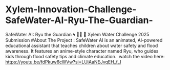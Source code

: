 # Xylem-Innovation-Challenge-SafeWater-AI-Ryu-The-Guardian-
SafeWater AI: Ryu the Guardian 🌀 🌊💧 🎥 Xylem Water Challenge 2025 Submission #About The Project : SafeWater AI is an animated, AI-powered educational assistant that teaches children about water safety and flood awareness. It features an anime-style character named Ryu, who guides kids through flood safety tips and climate education.  
watch the video here:
https://youtu.be/fdPkuw6cWVw?si=LUiAaNEJvqEH_f_I
